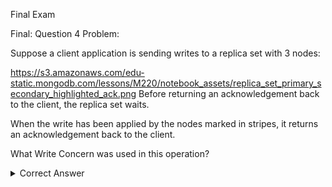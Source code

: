 Final Exam

Final: Question 4
Problem:

Suppose a client application is sending writes to a replica set with 3 nodes:

https://s3.amazonaws.com/edu-static.mongodb.com/lessons/M220/notebook_assets/replica_set_primary_secondary_highlighted_ack.png
Before returning an acknowledgement back to the client, the replica set waits.

When the write has been applied by the nodes marked in stripes, it returns an acknowledgement back to the client.

What Write Concern was used in this operation?

<details> 
  <summary>Correct Answer</summary>
   Answer = w: majority
</details>
